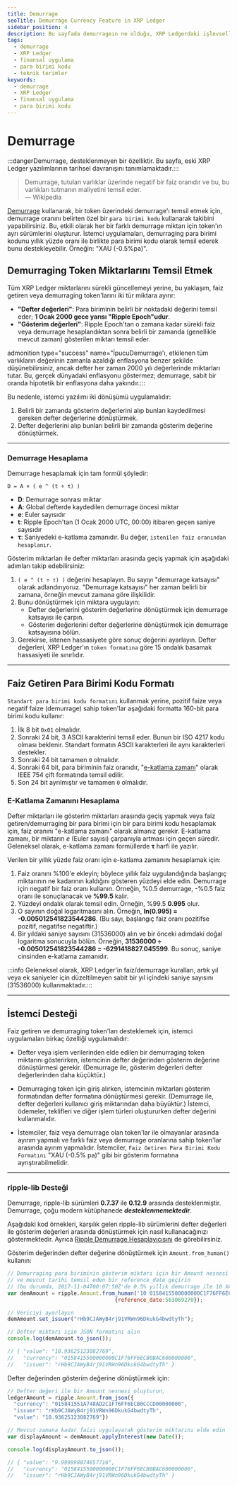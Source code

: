```yaml
---
title: Demurrage
seoTitle: Demurrage Currency Feature in XRP Ledger
sidebar_position: 4
description: Bu sayfada demurrageın ne olduğu, XRP Ledgerdaki işlevselliği ve hesaplama yöntemleri hakkında bilgi verilmektedir.
tags: 
  - demurrage
  - XRP Ledger
  - finansal uygulama
  - para birimi kodu
  - teknik terimler
keywords: 
  - demurrage
  - XRP Ledger
  - finansal uygulama
  - para birimi kodu
---
```

  
# Demurrage

:::dangerDemurrage, desteklenmeyen bir özelliktir. Bu sayfa, eski XRP Ledger yazılımlarının tarihsel davranışını tanımlamaktadır.:::

> Demurrage, tutulan varlıklar üzerinde negatif bir faiz oranıdır ve bu, bu varlıkları tutmanın maliyetini temsil eder.  
> — Wikipedia

[Demurrage](http://en.wikipedia.org/wiki/Demurrage_%28currency%29) kullanarak, bir token üzerindeki demurrage'ı temsil etmek için, demurrage oranını belirten özel bir `para birimi kodu` kullanarak takibini yapabilirsiniz. Bu, etkili olarak her bir farklı demurrage miktarı için token'ın ayrı sürümlerini oluşturur. İstemci uygulamaları, demurraging para birimi kodunu yıllık yüzde oranı ile birlikte para birimi kodu olarak temsil ederek bunu destekleyebilir. Örneğin: "XAU (-0.5%pa)".

## Demurraging Token Miktarlarını Temsil Etmek

Tüm XRP Ledger miktarlarını sürekli güncellemeyi yerine, bu yaklaşım, faiz getiren veya demurraging token'larını iki tür miktara ayırır: 

- **"Defter değerleri"**: Para biriminin belirli bir noktadaki değerini temsil eder; **1 Ocak 2000 gece yarısı "Ripple Epoch"udur**.
- **"Gösterim değerleri"**: Ripple Epoch'tan o zamana kadar sürekli faiz veya demurrage hesaplandıktan sonra belirli bir zamanda (genellikle mevcut zaman) gösterilen miktarı temsil eder.

admonition type="success" name="İpucuDemurrage'ı, etkilenen tüm varlıkların değerinin zamanla azaldığı enflasyona benzer şekilde düşünebilirsiniz, ancak defter her zaman 2000 yılı değerlerinde miktarları tutar. Bu, gerçek dünyadaki enflasyonu göstermez; demurrage, sabit bir oranda hipotetik bir enflasyona daha yakındır.:::

Bu nedenle, istemci yazılımı iki dönüşümü uygulamalıdır:

1. Belirli bir zamanda gösterim değerlerini alıp bunları kaydedilmesi gereken defter değerlerine dönüştürmek.
2. Defter değerlerini alıp bunları belirli bir zamanda gösterim değerine dönüştürmek.

---

### Demurrage Hesaplama

Demurrage hesaplamak için tam formül şöyledir:

```
D = A × ( e ^ (t ÷ τ) )
```

- **D**: Demurrage sonrası miktar
- **A**: Global defterde kaydedilen demurrage öncesi miktar
- **e**: Euler sayısıdır
- **t**: Ripple Epoch'tan (1 Ocak 2000 UTC, 00:00) itibaren geçen saniye sayısıdır
- **τ**: Saniyedeki e-katlama zamanıdır. Bu değer, `istenilen faiz oranından hesaplanır`. 

Gösterim miktarları ile defter miktarları arasında geçiş yapmak için aşağıdaki adımları takip edebilirsiniz:

1. `( e ^ (t ÷ τ) )` değerini hesaplayın. Bu sayıyı "demurrage katsayısı" olarak adlandırıyoruz. "Demurrage katsayısı" her zaman belirli bir zamana, örneğin mevcut zamana göre ilişkilidir.
2. Bunu dönüştürmek için miktara uygulayın:
   - Defter değerlerini gösterim değerlerine dönüştürmek için demurrage katsayısı ile çarpın.
   - Gösterim değerlerini defter değerlerine dönüştürmek için demurrage katsayısına bölün.
3. Gerekirse, istenen hassasiyete göre sonuç değerini ayarlayın. Defter değerleri, XRP Ledger'ın `token formatına` göre 15 ondalık basamak hassasiyeti ile sınırlıdır.

---

## Faiz Getiren Para Birimi Kodu Formatı

`Standart para birimi kodu formatını` kullanmak yerine, pozitif faize veya negatif faize (demurrage) sahip token'lar aşağıdaki formatta 160-bit para birimi kodu kullanır:


1. İlk 8 bit `0x01` olmalıdır.
2. Sonraki 24 bit, 3 ASCII karakterini temsil eder. Bunun bir ISO 4217 kodu olması beklenir. Standart formatın ASCII karakterleri ile aynı karakterleri destekler.
3. Sonraki 24 bit tamamen `0` olmalıdır.
4. Sonraki 64 bit, para biriminin faiz oranıdır, "[e-katlama zamanı](http://en.wikipedia.org/wiki/E-folding)" olarak IEEE 754 çift formatında temsil edilir.
5. Son 24 bit ayrılmıştır ve tamamen `0` olmalıdır.

### E-Katlama Zamanını Hesaplama

Defter miktarları ile gösterim miktarları arasında geçiş yapmak veya faiz getiren/demurraging bir para birimi için bir para birimi kodu hesaplamak için, faiz oranını "e-katlama zamanı" olarak almanız gerekir. E-katlama zamanı, bir miktarın _e_ (Euler sayısı) çarpanıyla artması için geçen süredir. Geleneksel olarak, e-katlama zamanı formüllerde **τ** harfi ile yazılır.

Verilen bir yıllık yüzde faiz oranı için e-katlama zamanını hesaplamak için:

1. Faiz oranını %100'e ekleyin; böylece yıllık faiz uygulandığında başlangıç miktarının ne kadarının kaldığını gösteren yüzdeyi elde edin. Demurrage için negatif bir faiz oranı kullanın. Örneğin, %0.5 demurrage, -%0.5 faiz oranı ile sonuçlanacak ve **%99.5** kalır.
2. Yüzdeyi ondalık olarak temsil edin. Örneğin, %99.5 **0.995** olur.
3. O sayının doğal logaritmasını alın. Örneğin, **ln(0.995) = -0.005012541823544286**. (Bu sayı, başlangıç faiz oranı pozitifse pozitif, negatifse negatiftir.)
4. Bir yıldaki saniye sayısını (31536000) alın ve bir önceki adımdaki doğal logaritma sonucuyla bölün. Örneğin, **31536000 ÷ -0.005012541823544286 = -6291418827.045599**. Bu sonuç, saniye cinsinden e-katlama zamanıdır.

:::info Geleneksel olarak, XRP Ledger'in faiz/demurrage kuralları, artık yıl veya ek saniyeler için düzeltilmeyen sabit bir yıl içindeki saniye sayısını (31536000) kullanmaktadır.:::

---

## İstemci Desteği

Faiz getiren ve demurraging token'ları desteklemek için, istemci uygulamaları birkaç özelliği uygulamalıdır:

- Defter veya işlem verilerinden elde edilen bir demurraging token miktarını gösterirken, istemcinin defter değerinden gösterim değerine dönüştürmesi gerekir. (Demurrage ile, gösterim değerleri defter değerlerinden daha küçüktür.)

- Demurraging token için giriş alırken, istemcinin miktarları gösterim formatından defter formatına dönüştürmesi gerekir. (Demurrage ile, defter değerleri kullanıcı giriş miktarından daha büyüktür.) İstemci, ödemeler, teklifleri ve diğer işlem türleri oluştururken defter değerini kullanmalıdır.

- İstemciler, faiz veya demurrage olan token'lar ile olmayanlar arasında ayırım yapmalı ve farklı faiz veya demurrage oranlarına sahip token'lar arasında ayırım yapmalıdır. İstemciler, `Faiz Getiren Para Birimi Kodu Formatını` "XAU (-0.5% pa)" gibi bir gösterim formatına ayrıştırabilmelidir.

---

### ripple-lib Desteği

Demurrage, ripple-lib sürümleri **0.7.37** ile **0.12.9** arasında desteklenmiştir. Demurrage, çoğu modern kütüphanede ***desteklenmemektedir***.

Aşağıdaki kod örnekleri, karşılık gelen ripple-lib sürümlerini defter değerleri ile gösterim değerleri arasında dönüştürmek için nasıl kullanacağınızı göstermektedir. Ayrıca [Ripple Demurrage Hesaplayıcısını](https://ripple.github.io/ripple-demurrage-tool/) de görebilirsiniz.

Gösterim değerinden defter değerine dönüştürmek için `Amount.from_human()` kullanın:

```js
// Demurraging para biriminin gösterim miktarı için bir Amount nesnesi oluşturun
// ve mevcut tarihi temsil eden bir reference_date geçirin
// (bu durumda, 2017-11-04T00:07:50Z'de 0.5% yıllık demurrage ile 10 XAU defter değeri.)
var demAmount = ripple.Amount.from_human('10 0158415500000000C1F76FF6ECB0BAC600000000',
                                  {reference_date:563069270});

// Vericiyi ayarlayın
demAmount.set_issuer("rHb9CJAWyB4rj91VRWn96DkukG4bwdtyTh");

// Defter miktarı için JSON formatını alın
console.log(demAmount.to_json());

// { "value": "10.93625123082769",
//   "currency": "0158415500000000C1F76FF6ECB0BAC600000000",
//   "issuer": "rHb9CJAWyB4rj91VRWn96DkukG4bwdtyTh" }
```

Defter değerinden gösterim değerine dönüştürmek için:

```js
// Defter değeri ile bir Amount nesnesi oluşturun,
ledgerAmount = ripple.Amount.from_json({
  "currency": "015841551A748AD2C1F76FF6ECB0CCCD00000000",
  "issuer": "rHb9CJAWyB4rj91VRWn96DkukG4bwdtyTh",
  "value": "10.93625123082769"})

// Mevcut zamana kadar faizi uygulayarak gösterim miktarını elde edin
var displayAmount = demAmount.applyInterest(new Date());

console.log(displayAmount.to_json());

// { "value": "9.999998874657716",
//   "currency": "0158415500000000C1F76FF6ECB0BAC600000000",
//   "issuer": "rHb9CJAWyB4rj91VRWn96DkukG4bwdtyTh" }
```